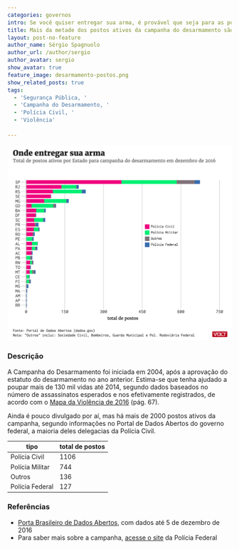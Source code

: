 ```yaml
---
categories: governos
intro: Se você quiser entregar sua arma, é provável que seja para as polícias civil ou militar
title: Mais da metade dos postos ativos da campanha do desarmamento são da Polícia Civil
layout: post-no-feature
author_name: Sérgio Spagnuolo
author_url: /author/sergio
author_avatar: sergio
show_avatar: true
feature_image: desarmamento-postos.png
show_related_posts: true
tags:
  - 'Segurança Pública, '
  - 'Campanha do Desarmamento, '
  - 'Polícia Civil, '
  - 'Violência'

---
```


![Grafico postos da campanha do desarmamento](/graf/desarmamento-postos.png)

### Descrição

A Campanha do Desarmamento foi iniciada em 2004, após a aprovação do estatuto do desarmamento no ano anterior. Estima-se que tenha ajudado a poupar mais de 130 mil vidas até 2014, segundo dados baseados no número de assassinatos esperados e nos efetivamente registrados, de acordo com o [Mapa da Violência de 2016](http://www.mapadaviolencia.org.br/pdf2016/Mapa2016_armas_web.pdf) (pág. 67).

Ainda é pouco divulgado por aí, mas há mais de 2000 postos ativos da campanha, segundo informações no Portal de Dados Abertos do governo federal, a maioria deles delegacias da Polícia Civil.


| tipo            | total de postos |
|-----------------|-----------------|
| Polícia Civil   | 1106            |
| Polícia Militar | 744             |
| Outros          | 136             |
| Polícia Federal | 127             |

### Referências


- [Porta Brasileiro de Dados Abertos](http://dados.gov.br/dataset/postos-campanha-do-desarmamento1/resource/c80eaafe-0e51-47c8-bbd0-4e40fd778e1d), com dados até 5 de dezembro de 2016
- Para saber mais sobre a campanha, [acesse o site](http://www.pf.gov.br/servicos-pf/armas/campanha-do-desarmamento/sinarm-sistema-nacional-de-armas) da Polícia Federal
